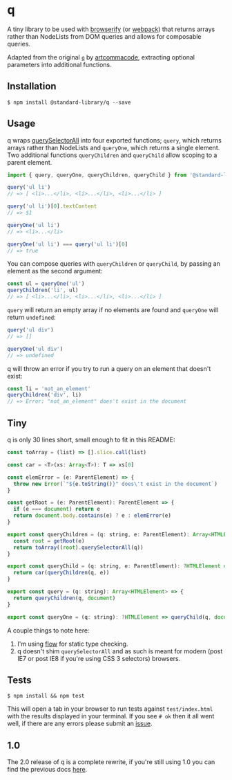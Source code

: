 # q

A tiny library to be used with [browserify](http://browserify.org) (or [webpack](http://webpack.github.io)) that returns arrays rather than NodeLists from DOM queries and allows for composable queries.

Adapted from the original [`q`](https://github.com/artcommacode/q) by [artcommacode](https://github.com/artcommacode), extracting optional parameters into additional functions.

## Installation

```
$ npm install @standard-library/q --save
```

## Usage

q wraps [querySelectorAll](https://developer.mozilla.org/en-US/docs/Web/API/Document/querySelectorAll) into four exported functions; `query`, which returns arrays rather than NodeLists and `queryOne`, which returns a single element. Two additional functions `queryChildren` and `queryChild` allow scoping to a parent element.

``` js
import { query, queryOne, queryChildren, queryChild } from '@standard-library/q'

query('ul li')
// => [ <li>...</li>, <li>...</li>, <li>...</li> ]

query('ul li')[0].textContent
// => $1

queryOne('ul li')
// => <li>...</li>

queryOne('ul li') === query('ul li')[0]
// => true
```

You can compose queries with `queryChildren` or `queryChild`, by passing an element as the second argument:

``` js
const ul = queryOne('ul')
queryChildren('li', ul)
// => [ <li>...</li>, <li>...</li>, <li>...</li> ]
```

`query` will return an empty array if no elements are found and `queryOne` will return `undefined`:

``` js
query('ul div')
// => []

queryOne('ul div')
// => undefined
```

q will throw an error if you try to run a query on an element that doesn't exist:

``` js
const li = 'not_an_element'
queryChildren('div', li)
// => Error: "not_an_element" does't exist in the document
```

## Tiny

q is only 30 lines short, small enough to fit in this README:

``` js
const toArray = (list) => [].slice.call(list)

const car = <T>(xs: Array<T>): T => xs[0]

const elemError = (e: ParentElement) => {
  throw new Error(`"${e.toString()}" does\'t exist in the document`)
}

const getRoot = (e: ParentElement): ParentElement => {
  if (e === document) return e
  return document.body.contains(e) ? e : elemError(e)
}

export const queryChildren = (q: string, e: ParentElement): Array<HTMLElement> => {
  const root = getRoot(e)
  return toArray((root).querySelectorAll(q))
}

export const queryChild = (q: string, e: ParentElement): ?HTMLElement => {
  return car(queryChildren(q, e))
}

export const query = (q: string): Array<HTMLElement> => {
  return queryChildren(q, document)
}

export const queryOne = (q: string): ?HTMLElement => queryChild(q, document)
```

A couple things to note here:

1. I'm using [flow](http://flowtype.org) for static type checking.
2. q doesn't shim `querySelectorAll` and as such is meant for modern (post IE7 or post IE8 if you're using CSS 3 selectors) browsers.

## Tests

```
$ npm install && npm test
```

This will open a tab in your browser to run tests against `test/index.html` with the results displayed in your terminal. If you see `# ok` then it all went well, if there are any errors please submit an [issue](https://github.com/standard-library/q/issues).

## 1.0

The 2.0 release of q is a complete rewrite, if you're still using 1.0 you can find the previous docs [here](https://github.com/standard-library/q/blob/942d1a3dab2e7dec6f8588e02e80e4018e13084b/README.md).
